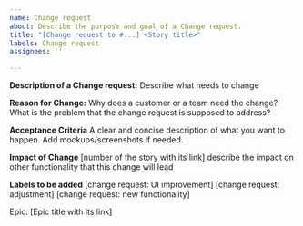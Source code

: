 ```yaml
---
name: Change request
about: Describe the purpose and goal of a Change request.
title: "[Change request to #...] <Story title>"
labels: Change request
assignees: ''

---
```


**Description of a Change request:**
Describe what needs to change

**Reason for Change:**
Why does a customer or a team need the change? What is the problem that the change request is supposed to address?

**Acceptance Criteria**
A clear and concise description of what you want to happen.
Add mockups/screenshots if needed.

**Impact of Change**
[number of the story with its link] describe the impact on other functionality that this change will lead

**Labels to be added**
[change request: UI improvement]
[change request: adjustment]
[change request: new functionality]

Epic: [Epic title with its link]

